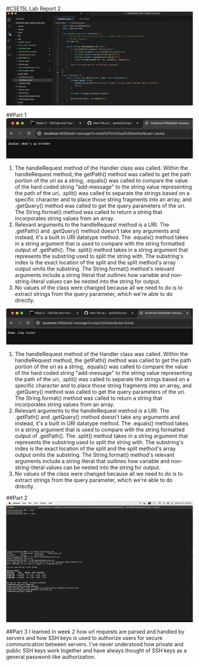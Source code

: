 #CSE15L Lab Report 2
![Image](CSE15L_Lab2_SC1.jpg)


##Part 1
![Image](CSE15L_Lab2_SC2.jpg)
1. The handleRequest method of the Handler class was called. Within the handleRequest method, the getPath() method was called to get the path portion of the uri as a string, .equals()
was called to compare the value of the hard coded string "add-message" to the string value representing the path of the uri, .split() was called to separate the strings based on a specific 
character and to place those string fragments into an array, and .getQuery() method was called to get the query parameters of the uri. The String.format() method was called to return 
a string that incorporates string values from an array. 
2. Relevant arguments to the handleRequest method is a URI. The .getPath() and .getQuery() method doesn't take any arguments and instead, it's a built in URI datatype method. 
The .equals() method takes in a string argument that is used to compare with the string formatted output of .getPath(). The .split() method takes in a string argument that represents the substring
used to split the string with. The substring's index is the exact location of the split and the split method's array output omits the substring. The String.format() method's relevant arguments
include a string literal that outlines how variable and non-string-literal values can be nested into the string for output.
3. No values of the class were changed because all we need to do is to extract strings from the query parameter, which we're able to do directly. 

![Screenshot add-message trial 2](CSE15L_Lab2_SC3.jpg)
1. The handleRequest method of the Handler class was called. Within the handleRequest method, the getPath() method was called to get the path portion of the uri as a string, .equals()
was called to compare the value of the hard coded string "add-message" to the string value representing the path of the uri, .split() was called to separate the strings based on a specific 
character and to place those string fragments into an array, and .getQuery() method was called to get the query parameters of the uri. The String.format() method was called to return 
a string that incorporates string values from an array.
2. Relevant arguments to the handleRequest method is a URI. The .getPath() and .getQuery() method doesn't take any arguments and instead, it's a built in URI datatype method. 
The .equals() method takes in a string argument that is used to compare with the string formatted output of .getPath(). The .split() method takes in a string argument that represents the substring
used to split the string with. The substring's index is the exact location of the split and the split method's array output omits the substring. The String.format() method's relevant arguments
include a string literal that outlines how variable and non-string-literal values can be nested into the string for output.
3. No values of the class were changed because all we need to do is to extract strings from the query parameter, which we're able to do directly. 

##Part 2
![Image](CSE15L_Lab2_SC4.jpg)

##Part 3
I learned in week 2 how url requests are parsed and handled by servers and how SSH keys is used to authorize users for secure communication between servers.
I've never understood how private and public SSH keys work together and have always thought of SSH keys as a general password-like authorization. 
